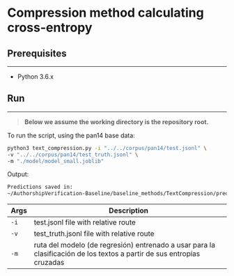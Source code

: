 # Compression method calculating cross-entropy

## Prerequisites

***
  - Python 3.6.x


## Run
***
> __Below we assume the working directory is the repository root.__  

To run the script, using the pan14 base data:
  ```sh
  python3 text_compression.py -i "../../corpus/pan14/test.jsonl" \
  -v "../../corpus/pan14/test_truth.jsonl" \
  -m "./model/model_small.joblib"
  ```
Output:
  ```sh
  Predictions saved in:
  ~/AuthorshipVerification-Baseline/baseline_methods/TextCompression/prediction/pan14_pred.jsonl
  ```


| Args   | Description                                    |
|--------|------------------------------------------------|
| `-i`   | test.jsonl file with relative route            |
| `-v`   | test_truth.jsonl file with relative route      |
| `-m`   | ruta del modelo (de regresión) entrenado a usar para la clasificación de los textos a partir de sus entropías cruzadas |
